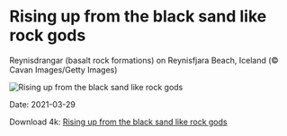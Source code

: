 # Rising up from the black sand like rock gods

Reynisdrangar (basalt rock formations) on Reynisfjara Beach, Iceland (© Cavan Images/Getty Images)

![Rising up from the black sand like rock gods](https://bing.com/th?id=OHR.Reynisfjara_EN-US7429542895_UHD.jpg&rf=LaDigue_UHD.jpg&pid=hp&w=1024&h=576)

Date: 2021-03-29

Download 4k: [Rising up from the black sand like rock gods](https://bing.com/th?id=OHR.Reynisfjara_EN-US7429542895_UHD.jpg&rf=LaDigue_UHD.jpg&pid=hp&w=3840&h=2160)

